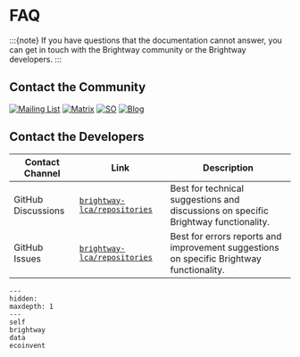 # FAQ

:::{note}
If you have questions that the documentation cannot answer, you can get in touch with the Brightway community or the Brightway developers.
:::

## Contact the Community

[![Mailing List](https://img.shields.io/badge/Community-Mailing%20List-blue.svg?style=flat&logo=Minutemailer&logoColor=white)](https://brightway.groups.io/)
[![Matrix](https://img.shields.io/badge/Community-Chat-ed1965.svg?style=flat&logo=Matrix&logoColor=white)](https://app.element.io/#/room/#brightway/community:matrix.org)
[![SO](https://img.shields.io/badge/Community-Questions-f48024.svg?style=flat&logo=Stack%20Overflow&logoColor=white)](https://stackoverflow.com/questions/tagged/brightway)
[![Blog](https://img.shields.io/badge/Development-Blog-lightgrey.svg?style=flat&logo=Blogger&logoColor=white)](https://chris.mutel.org/)

## Contact the Developers

| Contact Channel | Link | Description |
| --------------- | ---- | ----------- |
| GitHub Discussions | [`brightway-lca/repositories`](https://github.com/orgs/brightway-lca/repositories) | Best for technical suggestions and discussions on specific Brightway functionality. |
| GitHub Issues | [`brightway-lca/repositories`](https://github.com/orgs/brightway-lca/repositories) | Best for errors reports and improvement suggestions on specific Brightway functionality. |

```{toctree}
---
hidden:
maxdepth: 1
---
self
brightway
data
ecoinvent
```
